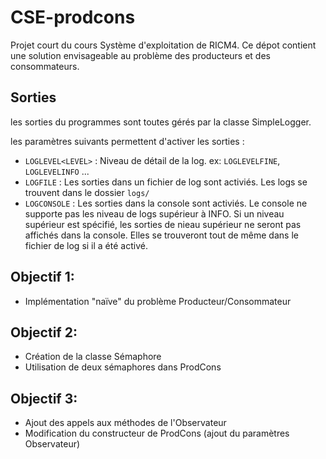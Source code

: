 CSE-prodcons
=============

Projet court du cours Système d'exploitation de RICM4. Ce dépot contient une solution envisageable au problème des producteurs et des consommateurs.


## Sorties
les sorties du programmes sont toutes gérés par la classe SimpleLogger.

les paramètres suivants permettent d'activer les sorties :
- ``LOGLEVEL<LEVEL>`` : Niveau de détail de la log. ex: ``LOGLEVELFINE``, ``LOGLEVELINFO`` ...
- ``LOGFILE`` : Les sorties dans un fichier de log sont activiés. Les logs se trouvent dans le dossier ``logs/``
- ``LOGCONSOLE`` : Les sorties dans la console sont activiés. Le console ne supporte pas les niveau de logs supérieur à INFO. Si
un niveau supérieur est spécifié, les sorties de nieau supérieur ne seront pas affichés dans la console. Elles se trouveront
tout de même dans le fichier de log si il a été activé.

## Objectif 1:
- Implémentation "naïve" du problème Producteur/Consommateur

## Objectif 2:
- Création de la classe Sémaphore
- Utilisation de deux sémaphores dans ProdCons

## Objectif 3:
- Ajout des appels aux méthodes de l'Observateur
- Modification du constructeur de ProdCons (ajout du paramètres Observateur)
